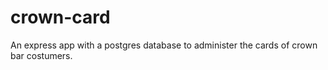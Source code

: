 # crown-card
An express app with a postgres database to administer the cards of crown bar costumers.